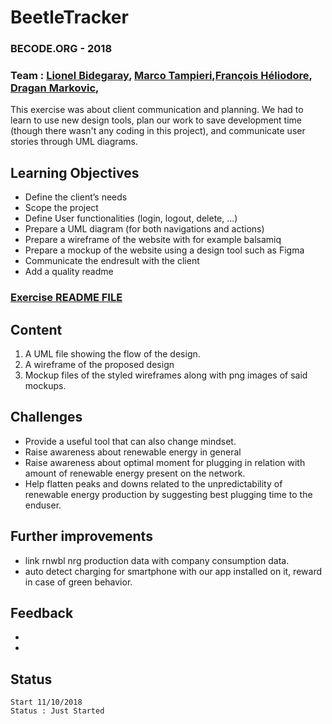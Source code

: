 # BeetleTracker
### BECODE.ORG - 2018

### Team : [Lionel Bidegaray](https://github.com/Lyioh), [Marco Tampieri](https://github.com/MarcoTampieri),[François Héliodore](https://github.com/louis878), [Dragan Markovic](https://github.com/vanmarkic),

This exercise was about client communication and planning. We had to learn to use new design tools, plan our work to save development time (though there wasn't any coding in this project), and communicate user stories through UML diagrams.

## Learning Objectives
- Define the client’s needs
- Scope the project
- Define User functionalities (login, logout, delete, ...)
- Prepare a UML diagram (for both navigations and actions)
- Prepare a wireframe of the website with for example balsamiq
- Prepare a mockup of the website using a design tool such as Figma
- Communicate the endresult with the client
- Add a quality readme

### [Exercise README FILE](https://github.com/becodeorg/BXL-Swartz-2.6/blob/master/Assessment/UML.md)



## Content

1. A UML file showing the flow of the design.
2. A wireframe of the proposed design
3. Mockup files of the styled wireframes along with png images of said mockups.





## Challenges
* Provide a useful tool that can also change mindset.
* Raise awareness about renewable energy in general
* Raise awareness about optimal moment for plugging in relation with amount of renewable energy present on the network.
* Help flatten peaks and downs related to the unpredictability of renewable energy production by suggesting best plugging time to the enduser.

## Further improvements
* link rnwbl nrg production data with company consumption data.
* auto detect charging for smartphone with our app installed on it, reward in case of green behavior.

## Feedback
* 
* 

## Status
```
Start 11/10/2018 
Status : Just Started

```
